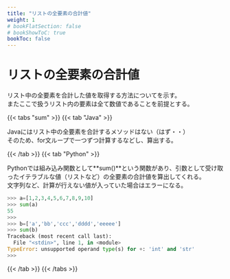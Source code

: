 ```yaml
---
title: "リストの全要素の合計値"
weight: 1
# bookFlatSection: false
# bookShowToC: true
bookToc: false
---
```


# リストの全要素の合計値

リスト中の全要素を合計した値を取得する方法についてを示す。  
またここで扱うリスト内の要素は全て数値であることを前提とする。  

{{< tabs "sum" >}}
{{< tab "Java" >}}

Javaにはリスト中の全要素を合計するメソッドはない（はず・・）  
そのため、for文ループで一つずつ計算するなどし、算出する。

{{< /tab >}}
{{< tab "Python" >}}

Pythonでは組み込み関数として**sum()**という関数があり、引数として受け取ったイテラブルな値（リストなど）の全要素の合計値を算出してくれる。  
文字列など、計算が行えない値が入っていた場合はエラーになる。  

```python
>>> a=[1,2,3,4,5,6,7,8,9,10]
>>> sum(a)
55
>>>
>>> b=['a','bb','ccc','dddd','eeeee']
>>> sum(b)
Traceback (most recent call last):
  File "<stdin>", line 1, in <module>
TypeError: unsupported operand type(s) for +: 'int' and 'str'
>>>
```

{{< /tab >}}
{{< /tabs >}}